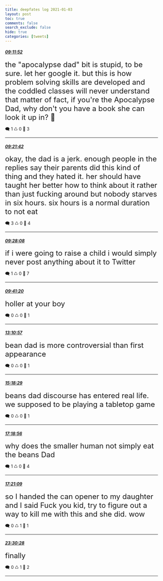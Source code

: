 ```yaml
---
title: deepfates log 2021-01-03
layout: post
toc: true
comments: false
search_exclude: false
hide: true
categories: [tweets]
---
```



#### <a href = "https://twitter.com/deepfates/status/1345764827247964160">*09:11:52*</a>

<font size="5">the "apocalypse dad" bit is stupid, to be sure. let her google it. but this is how problem solving skills are developed and the coddled classes will never understand that  matter of fact, if you're the Apocalypse Dad, why don't you have a book she can look it up in? 🧐</font>



🗨️ 1 ♺ 0 🤍  3   

---
    
#### <a href = "https://twitter.com/deepfates/status/1345767302386442245">*09:21:42*</a>

<font size="5">okay, the dad is a jerk. enough people in the replies say their parents did this kind of thing and they hated it. her should have taught her better how to think about it rather than just fucking around  but nobody starves in six hours. six hours is a normal duration to not eat</font>



🗨️ 3 ♺ 0 🤍  4   

---
    
#### <a href = "https://twitter.com/deepfates/status/1345768922633572355">*09:28:08*</a>

<font size="5">if i were going to raise a child i would simply never post anything about it to Twitter</font>



🗨️ 1 ♺ 0 🤍  7   

---
    
#### <a href = "https://twitter.com/deepfates/status/1345772242848808960">*09:41:20*</a>

<font size="5">holler at your boy</font>



🗨️ 0 ♺ 0 🤍  1   

---
    
#### <a href = "https://twitter.com/deepfates/status/1345824995767771136">*13:10:57*</a>

<font size="5">bean dad is more controversial than first appearance</font>



🗨️ 0 ♺ 0 🤍  1   

---
    
#### <a href = "https://twitter.com/deepfates/status/1345857091009826816">*15:18:29*</a>

<font size="5">beans dad discourse has entered real life. we supposed to be playing a tabletop game</font>



🗨️ 0 ♺ 0 🤍  1   

---
    
#### <a href = "https://twitter.com/deepfates/status/1345887402972221440">*17:18:56*</a>

<font size="5">why does the smaller human not simply eat the beans Dad</font>



🗨️ 1 ♺ 0 🤍  4   

---
    
#### <a href = "https://twitter.com/deepfates/status/1345887960697196545">*17:21:09*</a>

<font size="5">so I handed the can opener to my daughter and I said Fuck you kid, try to figure out a way to kill me with this and she did. wow</font>



🗨️ 0 ♺ 1 🤍  1   

---
    
#### <a href = "https://twitter.com/deepfates/status/1345980898651459592">*23:30:28*</a>

<font size="5">finally</font>



🗨️ 0 ♺ 1 🤍  2   

---
    
            

